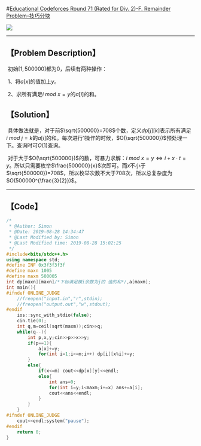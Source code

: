 #[Educational Codeforces Round 71 (Rated for Div. 2)-F. Remainder Problem-技巧分块](https://codeforces.com/contest/1207)

![](H:\GitHub\Algorithm\Codeforces\https___codeforces.com_contest_1207_problem_F.png)

------



## 【Problem Description】

​		初始$[1,500000]$都为0，后续有两种操作：

​				$1$、将$a[x]$的值加上$y$。

​				$2$、求所有满足$i\ mod\ x=y$的$a[i]$的和。

## 【Solution】

​		具体做法就是，对于前$\sqrt{500000}=708$个数，定义$dp[j][k]$表示所有满足$i\ mod\ j=k$的$a[i]$的和。每次进行$1$操作的时候，$O(\sqrt{500000})$预处理一下。查询时可$O(1)$查询。

​		对于大于$O(\sqrt{500000})$的数，可暴力求解：$i\ mod\ x=y\Leftrightarrow i+x\cdot t=y$。所以只需要枚举$\frac{500000}{x}$次即可。而$x$不小于$\sqrt{500000})=708$，所以枚举次数不大于$708$次，所以总复杂度为$O(500000^{\frac{3}{2}})$。

------



## 【Code】

```cpp
/*
 * @Author: Simon 
 * @Date: 2019-08-28 14:34:47 
 * @Last Modified by: Simon
 * @Last Modified time: 2019-08-28 15:02:25
 */
#include<bits/stdc++.h>
using namespace std;
#define INF 0x3f3f3f3f
#define maxn 1005
#define maxm 500005
int dp[maxn][maxn]/*下标满足模i余数为j的 值的和*/,a[maxm];
int main(){
#ifndef ONLINE_JUDGE
    //freopen("input.in","r",stdin);
    //freopen("output.out","w",stdout);
#endif
    ios::sync_with_stdio(false);
    cin.tie(0);
    int q,m=ceil(sqrt(maxm));cin>>q;
    while(q--){
        int p,x,y;cin>>p>>x>>y;
        if(p==1){
            a[x]+=y;
            for(int i=1;i<=m;i++) dp[i][x%i]+=y;
        }
        else{
            if(x<=m) cout<<dp[x][y]<<endl;
            else{
                int ans=0;
                for(int i=y;i<maxm;i+=x) ans+=a[i];
                cout<<ans<<endl;
            }
        }
    }
#ifndef ONLINE_JUDGE
    cout<<endl;system("pause");
#endif
    return 0;
}
```
